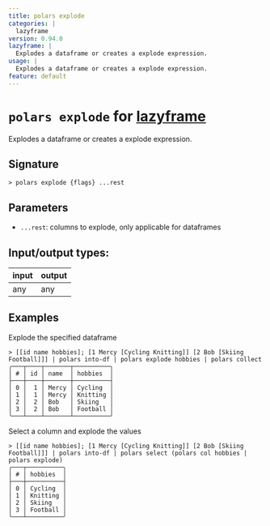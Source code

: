 ```yaml
---
title: polars explode
categories: |
  lazyframe
version: 0.94.0
lazyframe: |
  Explodes a dataframe or creates a explode expression.
usage: |
  Explodes a dataframe or creates a explode expression.
feature: default
---
```

<!-- This file is automatically generated. Please edit the command in https://github.com/nushell/nushell instead. -->

# `polars explode` for [lazyframe](/commands/categories/lazyframe.md)

<div class='command-title'>Explodes a dataframe or creates a explode expression.</div>

## Signature

```> polars explode {flags} ...rest```

## Parameters

 -  `...rest`: columns to explode, only applicable for dataframes


## Input/output types:

| input | output |
| ----- | ------ |
| any   | any    |

## Examples

Explode the specified dataframe
```nu
> [[id name hobbies]; [1 Mercy [Cycling Knitting]] [2 Bob [Skiing Football]]] | polars into-df | polars explode hobbies | polars collect
╭───┬────┬───────┬──────────╮
│ # │ id │ name  │ hobbies  │
├───┼────┼───────┼──────────┤
│ 0 │  1 │ Mercy │ Cycling  │
│ 1 │  1 │ Mercy │ Knitting │
│ 2 │  2 │ Bob   │ Skiing   │
│ 3 │  2 │ Bob   │ Football │
╰───┴────┴───────┴──────────╯

```

Select a column and explode the values
```nu
> [[id name hobbies]; [1 Mercy [Cycling Knitting]] [2 Bob [Skiing Football]]] | polars into-df | polars select (polars col hobbies | polars explode)
╭───┬──────────╮
│ # │ hobbies  │
├───┼──────────┤
│ 0 │ Cycling  │
│ 1 │ Knitting │
│ 2 │ Skiing   │
│ 3 │ Football │
╰───┴──────────╯

```
